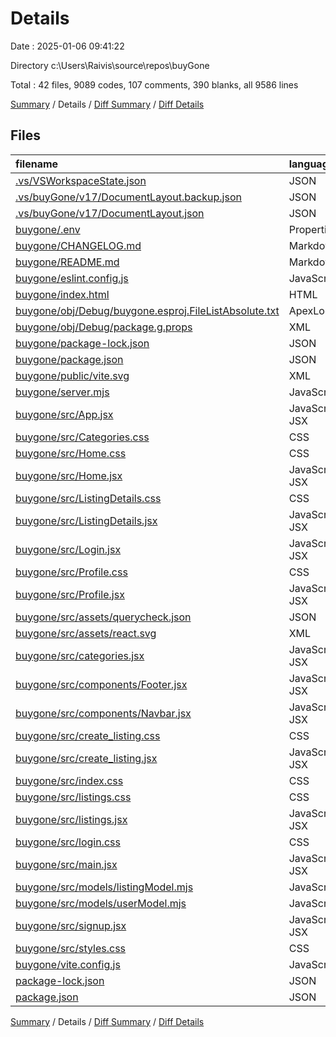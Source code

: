 # Details

Date : 2025-01-06 09:41:22

Directory c:\\Users\\Raivis\\source\\repos\\buyGone

Total : 42 files,  9089 codes, 107 comments, 390 blanks, all 9586 lines

[Summary](results.md) / Details / [Diff Summary](diff.md) / [Diff Details](diff-details.md)

## Files
| filename | language | code | comment | blank | total |
| :--- | :--- | ---: | ---: | ---: | ---: |
| [.vs/VSWorkspaceState.json](/.vs/VSWorkspaceState.json) | JSON | 7 | 0 | 0 | 7 |
| [.vs/buyGone/v17/DocumentLayout.backup.json](/.vs/buyGone/v17/DocumentLayout.backup.json) | JSON | 173 | 0 | 0 | 173 |
| [.vs/buyGone/v17/DocumentLayout.json](/.vs/buyGone/v17/DocumentLayout.json) | JSON | 190 | 0 | 0 | 190 |
| [buygone/.env](/buygone/.env) | Properties | 5 | 0 | 1 | 6 |
| [buygone/CHANGELOG.md](/buygone/CHANGELOG.md) | Markdown | 10 | 0 | 3 | 13 |
| [buygone/README.md](/buygone/README.md) | Markdown | 5 | 0 | 4 | 9 |
| [buygone/eslint.config.js](/buygone/eslint.config.js) | JavaScript | 37 | 0 | 2 | 39 |
| [buygone/index.html](/buygone/index.html) | HTML | 13 | 0 | 1 | 14 |
| [buygone/obj/Debug/buygone.esproj.FileListAbsolute.txt](/buygone/obj/Debug/buygone.esproj.FileListAbsolute.txt) | ApexLog | 1 | 0 | 1 | 2 |
| [buygone/obj/Debug/package.g.props](/buygone/obj/Debug/package.g.props) | XML | 34 | 0 | 0 | 34 |
| [buygone/package-lock.json](/buygone/package-lock.json) | JSON | 4,902 | 0 | 1 | 4,903 |
| [buygone/package.json](/buygone/package.json) | JSON | 37 | 0 | 1 | 38 |
| [buygone/public/vite.svg](/buygone/public/vite.svg) | XML | 1 | 0 | 0 | 1 |
| [buygone/server.mjs](/buygone/server.mjs) | JavaScript | 229 | 26 | 53 | 308 |
| [buygone/src/App.jsx](/buygone/src/App.jsx) | JavaScript JSX | 26 | 0 | 3 | 29 |
| [buygone/src/Categories.css](/buygone/src/Categories.css) | CSS | 23 | 0 | 4 | 27 |
| [buygone/src/Home.css](/buygone/src/Home.css) | CSS | 46 | 0 | 7 | 53 |
| [buygone/src/Home.jsx](/buygone/src/Home.jsx) | JavaScript JSX | 43 | 1 | 6 | 50 |
| [buygone/src/ListingDetails.css](/buygone/src/ListingDetails.css) | CSS | 116 | 8 | 21 | 145 |
| [buygone/src/ListingDetails.jsx](/buygone/src/ListingDetails.jsx) | JavaScript JSX | 73 | 0 | 12 | 85 |
| [buygone/src/Login.jsx](/buygone/src/Login.jsx) | JavaScript JSX | 78 | 2 | 6 | 86 |
| [buygone/src/Profile.css](/buygone/src/Profile.css) | CSS | 91 | 4 | 15 | 110 |
| [buygone/src/Profile.jsx](/buygone/src/Profile.jsx) | JavaScript JSX | 86 | 0 | 15 | 101 |
| [buygone/src/assets/querycheck.json](/buygone/src/assets/querycheck.json) | JSON | 206 | 0 | 0 | 206 |
| [buygone/src/assets/react.svg](/buygone/src/assets/react.svg) | XML | 1 | 0 | 0 | 1 |
| [buygone/src/categories.jsx](/buygone/src/categories.jsx) | JavaScript JSX | 40 | 1 | 6 | 47 |
| [buygone/src/components/Footer.jsx](/buygone/src/components/Footer.jsx) | JavaScript JSX | 8 | 0 | 2 | 10 |
| [buygone/src/components/Navbar.jsx](/buygone/src/components/Navbar.jsx) | JavaScript JSX | 131 | 1 | 13 | 145 |
| [buygone/src/create_listing.css](/buygone/src/create_listing.css) | CSS | 189 | 5 | 30 | 224 |
| [buygone/src/create_listing.jsx](/buygone/src/create_listing.jsx) | JavaScript JSX | 272 | 14 | 39 | 325 |
| [buygone/src/index.css](/buygone/src/index.css) | CSS | 61 | 0 | 8 | 69 |
| [buygone/src/listings.css](/buygone/src/listings.css) | CSS | 112 | 5 | 20 | 137 |
| [buygone/src/listings.jsx](/buygone/src/listings.jsx) | JavaScript JSX | 181 | 13 | 36 | 230 |
| [buygone/src/login.css](/buygone/src/login.css) | CSS | 100 | 4 | 19 | 123 |
| [buygone/src/main.jsx](/buygone/src/main.jsx) | JavaScript JSX | 9 | 0 | 2 | 11 |
| [buygone/src/models/listingModel.mjs](/buygone/src/models/listingModel.mjs) | JavaScript | 16 | 0 | 3 | 19 |
| [buygone/src/models/userModel.mjs](/buygone/src/models/userModel.mjs) | JavaScript | 38 | 8 | 9 | 55 |
| [buygone/src/signup.jsx](/buygone/src/signup.jsx) | JavaScript JSX | 72 | 2 | 7 | 81 |
| [buygone/src/styles.css](/buygone/src/styles.css) | CSS | 235 | 12 | 37 | 284 |
| [buygone/vite.config.js](/buygone/vite.config.js) | JavaScript | 8 | 1 | 1 | 10 |
| [package-lock.json](/package-lock.json) | JSON | 1,175 | 0 | 1 | 1,176 |
| [package.json](/package.json) | JSON | 9 | 0 | 1 | 10 |

[Summary](results.md) / Details / [Diff Summary](diff.md) / [Diff Details](diff-details.md)
